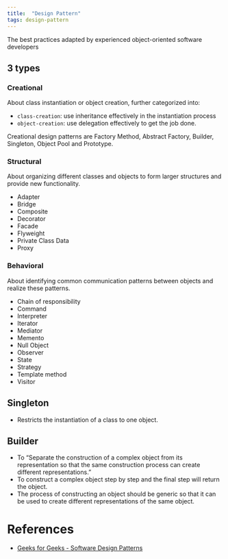```yaml
---
title:  "Design Pattern"
tags: design-pattern
---
```

The best practices adapted by experienced object-oriented software developers

## 3 types
### Creational
About class instantiation or object creation, further categorized into:

* `class-creation`: use inheritance effectively in the instantiation process
* `object-creation`: use delegation effectively to get the job done.

Creational design patterns are Factory Method, Abstract Factory, Builder, Singleton, Object Pool and Prototype.

### Structural
About organizing different classes and objects to form larger structures and provide new functionality.

* Adapter
* Bridge
* Composite
* Decorator
* Facade
* Flyweight
* Private Class Data
* Proxy

### Behavioral
About identifying common communication patterns between objects and realize these patterns.

* Chain of responsibility
* Command
* Interpreter
* Iterator
* Mediator
* Memento
* Null Object
* Observer
* State
* Strategy
* Template method
* Visitor

## Singleton

* Restricts the instantiation of a class to one object.

## Builder

* To “Separate the construction of a complex object from its representation so that the same construction process can create different representations.”
* To construct a complex object step by step and the final step will return the object.
* The process of constructing an object should be generic so that it can be used to create different representations of the same object.

# References
- [Geeks for Geeks - Software Design Patterns](https://www.geeksforgeeks.org/software-design-patterns/)
